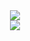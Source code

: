 <div align="center">
<picture>
  <source
    srcset="https://github-readme-stats.vercel.app/api?username=Belscki&show_icons=true&theme=transparent"
    media="(prefers-color-scheme: light)"
  />
  <img src="https://github-readme-stats.vercel.app/api?username=anuraghazra&show_icons=true" />
</picture>
</div>


<div align="center">
<picture>
  <source
    srcset="https://github-readme-stats.vercel.app/api/top-langs/?username=Belscki&langs_count=3"
    media="(prefers-color-scheme: dark)"
  />
  <img src="https://github-readme-stats.vercel.app/api?username=anuraghazra&show_icons=true" />
</picture>
</div>

